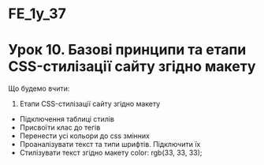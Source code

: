 # FE_1y_37

# Урок 10. Базові принципи та етапи CSS-стилізації сайту згідно макету

Що будемо вчити:

1. Етапи CSS-стилізації сайту згідно макету

- Підключення таблиці стилів
- Присвоїти клас до тегів
- Перенести усі кольори до css змінних
- Проаналізувати текст та типи шрифтів. Підключити їх
- Стилізувати текст згідно макету
  color: rgb(33, 33, 33);
